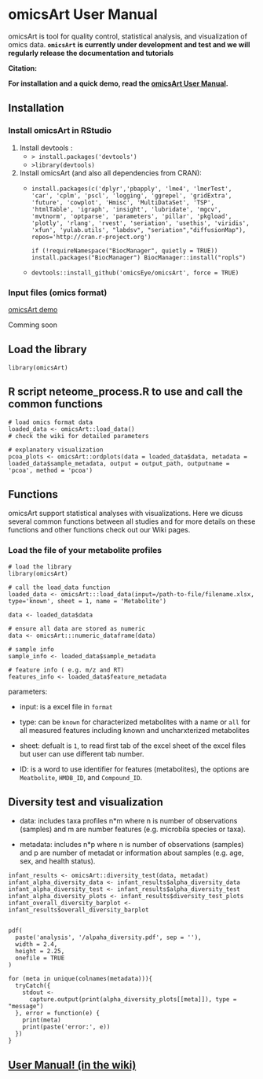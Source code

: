 # omicsArt User Manual #

omicsArt is tool for quality control, statistical analysis, and visualization of omics data. 
**`omicsArt` is currently under development and test and we will regularly release the documentation and tutorials**


**Citation:**


**For installation and a quick demo, read the [omicsArt User Manual](https://github.com/omicsEye/omicsArt/wiki).**


## Installation ##

### Install omicsArt in RStudio ###
1. Install devtools : 
    * ``> install.packages('devtools')``
    * ``>library(devtools)``
2. Install omicsArt (and also all dependencies from CRAN): 
    * ``install.packages(c('dplyr','pbapply', 'lme4', 'lmerTest', 'car', 'cplm', 'pscl', 'logging', 'ggrepel', 'gridExtra', 'future', 'cowplot',
        'Hmisc', 'MultiDataSet', 'TSP', 'htmlTable', 'igraph', 'insight',
        'lubridate', 'mgcv', 'mvtnorm', 'optparse', 'parameters', 'pillar',
        'pkgload', 'plotly', 'rlang', 'rvest', 'seriation', 'usethis', 'viridis',
        'xfun', 'yulab.utils', "labdsv", "seriation","diffusionMap"), repos='http://cran.r-project.org')``
        
        ``if (!requireNamespace("BiocManager", quietly = TRUE))
          install.packages("BiocManager")
        BiocManager::install("ropls")``
    * ``devtools::install_github('omicsEye/omicsArt', force = TRUE) ``

### Input files (omics format) ###
[omicsArt demo](https://github.com/omicsEye/omicsArt/tree/master/demo)

Comming soon

## Load the library ##

```
library(omicsArt)

```
## R script neteome_process.R to use and call the common functions ##

```
# load omics format data
loaded_data <- omicsArt::load_data()
# check the wiki for detailed parameters

# explanatory visualization
pcoa_plots <- omicsArt::ordplots(data = loaded_data$data, metadata = loaded_data$sample_metadata, output = output_path, outputname = 'pcoa', method = 'pcoa')

```



## Functions ##
omicsArt support statistical analyses with visualizations. Here we dicuss several common functions between all studies and for more details on these functions and other functions check out our Wiki pages.

### Load the file of your metabolite profiles  ###


```
# load the library
library(omicsArt)

# call the load_data function
loaded_data <- omicsArt:::load_data(input=/path-to-file/filename.xlsx, type='known', sheet = 1, name = 'Metabolite')

data <- loaded_data$data

# ensure all data are stored as numeric
data <- omicsArt:::numeric_dataframe(data)

# sample info
sample_info <- loaded_data$sample_metadata

# feature info ( e.g. m/z and RT)
features_info <- loaded_data$feature_metadata

```

parameters:

* input: is a excel file in `format`

* type: can be `known` for characterized metabolites with a name  or `all` for all measured features including known and uncharxterized metabolites

* sheet: defualt is `1`, to read first tab of the excel sheet of the excel files but user can use different tab number. 

* ID: is a word to use identifier for features (metabolites), the options are `Meatbolite`, `HMDB_ID`, and `Compound_ID`. 

## Diversity test and visualization ##

* data: includes taxa profiles n*m where n is number of observations (samples) and m are number features (e.g. microbila species or taxa). 

* metadata: includes  n*p where n is number of observations (samples) and p are number of metadat or information about samples (e.g. age, sex, and health status).

```
infant_results <- omicsArt::diversity_test(data, metadat)
infant_alpha_diversity_data <- infant_results$alpha_diversity_data
infant_alpha_diversity_test <- infant_results$alpha_diversity_test
infant_alpha_diversity_plots <- infant_results$diversity_test_plots
infant_overall_diversity_barplot <- infant_results$overall_diversity_barplot


pdf(
  paste('analysis', '/alpaha_diversity.pdf', sep = ''),
  width = 2.4,
  height = 2.25,
  onefile = TRUE
)

for (meta in unique(colnames(metadata))){
  tryCatch({
    stdout <-
      capture.output(print(alpha_diversity_plots[[meta]]), type = "message")
  }, error = function(e) {
    print(meta)
    print(paste('error:', e))
  })
}
```

## [User Manual! (in the wiki)](https://github.com/omicsEye/omicsArt/wiki) ##
